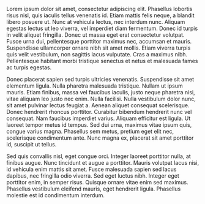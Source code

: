 Lorem ipsum dolor sit amet, consectetur adipiscing elit. Phasellus lobortis risus nisl, quis iaculis tellus venenatis id. Etiam mattis felis neque, a blandit libero posuere ut. Nunc at vehicula lectus, nec interdum nunc. Aliquam egestas lectus ut leo viverra, vel imperdiet diam fermentum. Donec id turpis in velit aliquet fringilla. Donec ut massa eget erat consectetur volutpat. Fusce urna dui, pellentesque porttitor maximus nec, accumsan et mauris. Suspendisse ullamcorper ornare nibh sit amet mollis. Etiam viverra turpis quis velit vestibulum, non sagittis lacus vulputate. Cras a maximus nibh. Pellentesque habitant morbi tristique senectus et netus et malesuada fames ac turpis egestas.

Donec placerat sapien sed turpis ultricies venenatis. Suspendisse sit amet elementum ligula. Nulla pharetra malesuada tristique. Nullam ut ipsum mauris. Etiam finibus, massa vel faucibus iaculis, justo neque pharetra nisi, vitae aliquam leo justo nec enim. Nulla facilisi. Nulla vestibulum dolor nunc, sit amet pulvinar lectus feugiat a. Aenean aliquet consequat scelerisque. Donec hendrerit rhoncus porttitor. Curabitur bibendum hendrerit nunc vel consequat. Nam faucibus imperdiet varius. Aliquam efficitur est ligula. Ut laoreet tempor metus id tempus. Sed dui urna, maximus vitae ipsum quis, congue varius magna. Phasellus sem metus, pretium eget elit nec, scelerisque condimentum ante. Nunc magna ex, placerat sit amet porttitor id, suscipit ut tellus.

Sed quis convallis nisl, eget congue orci. Integer laoreet porttitor nulla, at finibus augue. Nunc tincidunt et augue a porttitor. Mauris volutpat lacus nisi, id vehicula enim mattis sit amet. Fusce malesuada sapien sed lacus dapibus, nec fringilla odio viverra. Sed eget luctus nibh. Integer eget porttitor enim, in semper risus. Quisque ornare vitae enim sed maximus. Phasellus vestibulum eleifend mauris, eget hendrerit ligula. Phasellus molestie est id condimentum interdum. 